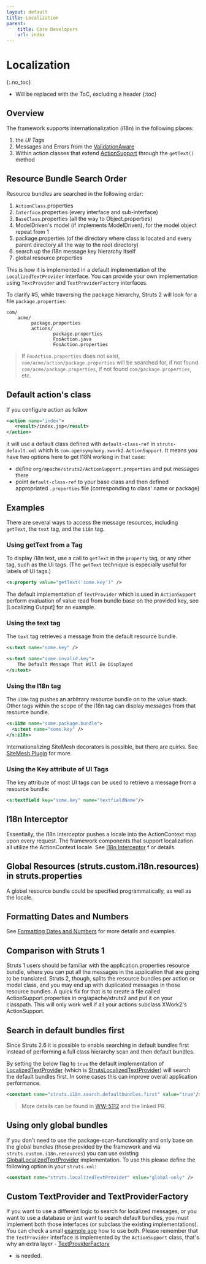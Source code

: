 ```yaml
---
layout: default
title: Localization
parent:
    title: Core Developers
    url: index
---
```


# Localization
{:.no_toc}

* Will be replaced with the ToC, excluding a header
{:toc}

## Overview

The framework supports internationalization (i18n) in the following places:

1. the _UI Tags_
2. Messages and Errors from the [ValidationAware](http://struts.apache.org/maven/struts2-core/apidocs/index.html?org/apache/struts2/interceptor/ValidationAware)
3. Within action classes that extend [ActionSupport](http://struts.apache.org/maven/struts2-core/apidocs/index.html?org/apache/struts2/ActionSupport) 
   through the `getText()` method

## Resource Bundle Search Order

Resource bundles are searched in the following order:

1. `ActionClass`.properties
2. `Interface`.properties (every interface and sub-interface)
3. `BaseClass`.properties (all the way to Object.properties)
4. ModelDriven's model (if implements ModelDriven), for the model object repeat from 1
5. package.properties (of the directory where class is located and every parent directory all the way to the root directory)
6. search up the i18n message key hierarchy itself
7. global resource properties

This is how it is implemented in a default implementation of the `LocalizedTextProvider` interface. You can provide your
own implementation using `TextProvider` and `TextProviderFactory` interfaces.

To clarify #5, while traversing the package hierarchy, Struts 2 will look for a file `package.properties`:

```
com/
    acme/
         package.properties
         actions/
                 package.properties
                 FooAction.java
                 FooAction.properties
```

> If `FooAction.properties` does not exist, `com/acme/action/package.properties` will be searched for, if not found
> `com/acme/package.properties`, if not found `com/package.properties`, etc.

## Default action's class

If you configure action as follow

```xml
<action name="index">
   <result>/index.jsp</result>
</action>
```

it will use a default class defined with `default-class-ref` in `struts-default.xml` which is
`com.opensymphony.xwork2.ActionSupport`. It means you have two options here to get I18N working in that case:

- define `org/apache/struts2/ActionSupport.properties` and put messages there
- point `default-class-ref` to your base class and then defined appropriated `.properties` file (corresponding to
  class' name or package)

## Examples

There are several ways to access the message resources, including `getText`, the `text` tag, and the `i18n` tag.

### Using getText from a Tag

To display i18n text, use a call to `getText` in the `property` tag, or any other tag, such as the UI tags. (The `getText`
technique is especially useful for labels of UI tags.)

```xml
<s:property value="getText('some.key')" />
```

The default implementation of `TextProvider` which is used in `ActionSupport` perform evaluation of value read from
bundle base on the provided key, see [Localizing Output] for an example.

### Using the text tag

The `text` tag retrieves a message from the default resource bundle.

```xml
<s:text name="some.key" />

<s:text name="some.invalid.key">
    The Default Message That Will Be Displayed
</s:text>
```

### Using the I18n tag

The `i18n` tag pushes an arbitrary resource bundle on to the value stack. Other tags within the scope of the i18n tag
can display messages from that resource bundle.

```xml
<s:i18n name="some.package.bundle">
  <s:text name="some.key" />
</s:i18n>
```

Internationalizing SiteMesh decorators is possible, but there are quirks. See [SiteMesh Plugin](../plugins/sitemesh/)
for more.

### Using the Key attribute of UI Tags

The key attribute of most UI tags can be used to retrieve a message from a resource bundle:

```xml
<s:textfield key="some.key" name="textfieldName"/>
```

## I18n Interceptor

Essentially, the i18n Interceptor pushes a locale into the ActionContext map upon every request. The framework
components that support localization all utilize the ActionContext locale. See [I18n Interceptor](i18n-interceptor) f
or details.

## Global Resources (struts.custom.i18n.resources) in struts.properties

A global resource bundle could be specified programmatically, as well as the locale.

## Formatting Dates and Numbers

See [Formatting Dates and Numbers](formatting-dates-and-numbers) for more details and examples.

## Comparison with Struts 1

Struts 1 users should be familiar with the application.properties resource bundle, where you can put all the messages
in the application that are going to be translated. Struts 2, though, splits the resource bundles per action or model
class, and you may end up with duplicated messages in those resource bundles. A quick fix for that is to create a file
called ActionSupport.properties in org/apache/struts2 and put it on your classpath. This will only work well if
all your actions subclass XWork2's ActionSupport.

## Search in default bundles first 

Since Struts 2.6 it is possible to enable searching in default bundles first instead of performing a full class hierarchy
scan and then default bundles.

By setting the below flag to `true` the default implementation of [LocalizedTextProvider](https://struts.apache.org/maven/struts2-core/apidocs/index.html?org/apache/struts2/text/LocalizedTextProvider.html)
(which is [StrutsLocalizedTextProvider](https://struts.apache.org/maven/struts2-core/apidocs/index.html?org/apache/struts2/text/StrutsLocalizedTextProvider.html))
will search the default bundles first. In some cases this can improve overall application performance.

```xml
<constant name="struts.i18n.search.defaultbundles.first" value="true"/>
```

> More details can be found in [WW-5112](https://issues.apache.org/jira/browse/WW-5112) and the linked PR. 

## Using only global bundles

If you don't need to use the package-scan-functionality and only base on the global bundles (those provided by
the framework and via `struts.custom.i18n.resources`) you can use existing [GlobalLocalizedTextProvider](https://struts.apache.org/maven/struts2-core/apidocs/index.html?org/apache/struts2/text/GlobalLocalizedTextProvider.html)
implementation. To use this please define the following option in your `struts.xml`:

```xml
<constant name="struts.localizedTextProvider" value="global-only" />
```

## Custom TextProvider and TextProviderFactory

If you want to use a different logic to search for localized messages, or you want to use a database or just want to search
default bundles, you must implement both those interfaces (or subclass the existing implementations). You can check
a small [example app](https://github.com/apache/struts-examples/tree/main/text-provider) how to use both.
Please remember that the `TextProvider` interface is implemented by the `ActionSupport` class, that's why
an extra layer - [TextProviderFactory](https://struts.apache.org/maven/struts2-core/apidocs/index.html?org/apache/struts2/text/TextProviderFactory.html)
- is needed.
